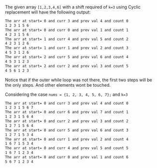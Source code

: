 The given array `[1,2,3,4,6]` with a shift required of `k=3` using Cyclic replacement will have the following output:

```bash
The arr at start= 0 and curr 3 and prev val 4 and count 0
1 2 3 1 5 6 
The arr at start= 0 and curr 0 and prev val 1 and count 1
4 2 3 1 5 6 
The arr at start= 1 and curr 4 and prev val 5 and count 2
4 2 3 1 2 6 
The arr at start= 1 and curr 1 and prev val 2 and count 3
4 5 3 1 2 6 
The arr at start= 2 and curr 5 and prev val 6 and count 4
4 5 3 1 2 3 
The arr at start= 2 and curr 2 and prev val 3 and count 5
4 5 6 1 2 3 
```

Notice that if the outer while loop was not there, the first two steps will be the only steps. And other elements wont be touched.

 Considering the case `nums = {1, 2, 3, 4, 5, 6, 7};` and `k=3`

```bash
The arr at start= 0 and curr 3 and prev val 4 and count 0
1 2 3 1 5 6 7 
The arr at start= 0 and curr 6 and prev val 7 and count 1
1 2 3 1 5 6 4 
The arr at start= 0 and curr 2 and prev val 3 and count 2
1 2 7 1 5 6 4 
The arr at start= 0 and curr 5 and prev val 6 and count 3
1 2 7 1 5 3 4 
The arr at start= 0 and curr 1 and prev val 2 and count 4
1 6 7 1 5 3 4 
The arr at start= 0 and curr 4 and prev val 5 and count 5
1 6 7 1 2 3 4 
The arr at start= 0 and curr 0 and prev val 1 and count 6
5 6 7 1 2 3 4
```
